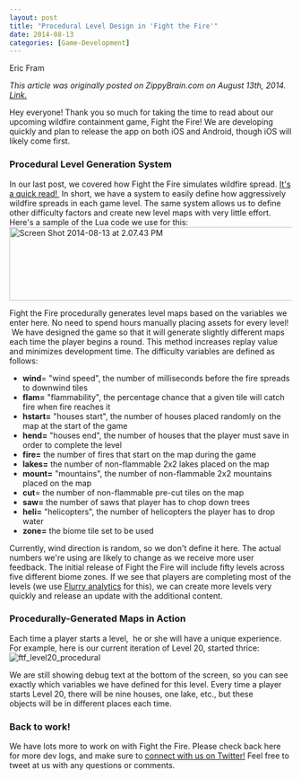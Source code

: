 ```yaml
---
layout: post
title: "Procedural Level Design in 'Fight the Fire'"
date: 2014-08-13
categories: [Game-Development]
---
```

Eric Fram  

<em>This article was originally posted on ZippyBrain.com on August 13th, 2014. [Link.](http://zippybrain.com/2014/08/procedural-level-design-in-fight-the-fire/)</em>

Hey everyone! Thank you so much for taking the time to read about our upcoming wildfire containment game, Fight the Fire! We are developing quickly and plan to release the app on both iOS and Android, though iOS will likely come first. 

<h3>Procedural Level Generation System</h3>
In our last post, we covered how Fight the Fire simulates wildfire spread. <a href="http://zippybrain.com/a-look-at-fire-spread-in-fight-the-fire/" target="_blank">It's a quick read! </a> In short, we have a system to easily define how aggressively wildfire spreads in each game level. The same system allows us to define other difficulty factors and create new level maps with very little effort. Here's a sample of the Lua code we use for this:

<img class="aligncenter size-full wp-image-1275" src="http://zippybrain.com/wp-content/uploads/2014/08/Screen-Shot-2014-08-13-at-2.07.43-PM.png" alt="Screen Shot 2014-08-13 at 2.07.43 PM" width="917" height="131" />

Fight the Fire procedurally generates level maps based on the variables we enter here. No need to spend hours manually placing assets for every level!  We have designed the game so that it will generate slightly different maps each time the player begins a round. This method increases replay value and minimizes development time. The difficulty variables are defined as follows:
<ul>
	<li><strong>wind</strong>= "wind speed", the number of milliseconds before the fire spreads to downwind tiles</li>
	<li><strong>flam=</strong> "flammability", the percentage chance that a given tile will catch fire when fire reaches it</li>
	<li><strong>hstart=</strong> "houses start", the number of houses placed randomly on the map at the start of the game</li>
	<li><strong>hend=</strong> "houses end", the number of houses that the player must save in order to complete the level</li>
	<li><strong>fire=</strong> the number of fires that start on the map during the game</li>
	<li><strong>lakes=</strong> the number of non-flammable 2x2 lakes placed on the map</li>
	<li><strong>mount=</strong> "mountains", the number of non-flammable 2x2 mountains placed on the map</li>
	<li><strong>cut</strong>= the number of non-flammable pre-cut tiles on the map</li>
	<li><strong>saw=</strong> the number of saws that player has to chop down trees</li>
	<li><strong>heli=</strong> "helicopters", the number of helicopters the player has to drop water</li>
	<li><strong>zone=</strong> the biome tile set to be used</li>
</ul>

Currently, wind direction is random, so we don't define it here. The actual numbers we're using are likely to change as we receive more user feedback. The initial release of Fight the Fire will include fifty levels across five different biome zones. If we see that players are completing most of the levels (we use <a href="http://www.flurry.com/solutions/analytics">Flurry analytics</a> for this), we can create more levels very quickly and release an update with the additional content.

<h3>Procedurally-Generated Maps in Action</h3>
Each time a player starts a level,  he or she will have a unique experience. For example, here is our current iteration of Level 20, started thrice:

<img class="aligncenter size-large wp-image-1284" src="http://zippybrain.com/wp-content/uploads/2014/08/ftf_level20_procedural-1024x592.png" alt="ftf_level20_procedural"/>

We are still showing debug text at the bottom of the screen, so you can see exactly which variables we have defined for this level. Every time a player starts Level 20, there will be nine houses, one lake, etc., but these objects will be in different places each time.

<h3>Back to work!</h3>
We have lots more to work on with Fight the Fire. Please check back here for more dev logs, and make sure to <a href="https://twitter.com/ZippyBrain">connect with us on Twitter!</a> Feel free to tweet at us with any questions or comments.
